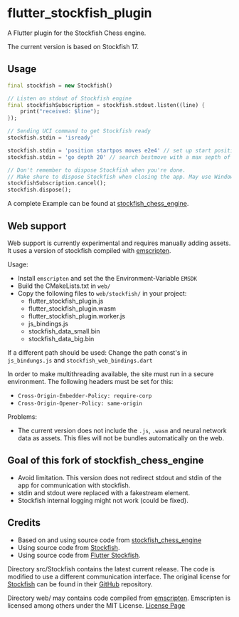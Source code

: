 # flutter_stockfish_plugin

A Flutter plugin for the Stockfish Chess engine.

The current version is based on Stockfish 17.

## Usage

```dart
final stockfish = new Stockfish()

// Listen on stdout of Stockfish engine
final stockfishSubscription = stockfish.stdout.listen((line) {
    print("received: $line");
});

// Sending UCI command to get Stockfish ready
stockfish.stdin = 'isready'

stockfish.stdin = 'position startpos moves e2e4' // set up start position
stockfish.stdin = 'go depth 20' // search bestmove with a max septh of 20

// Don't remember to dispose Stockfish when you're done.
// Make shure to dispose Stockfish when closing the app. May use WindowListener.
stockfishSubscription.cancel();
stockfish.dispose();
```

A complete Example can be found at [stockfish_chess_engine](https://github.com/loloof64/StockfishChessEngineFlutter).

## Web support
Web support is currently experimental and requires manually adding assets. It uses a version of stockfish compiled with [emscripten](https://emscripten.org/).

Usage:
- Install `emscripten` and set the the Environment-Variable `EMSDK`
- Build the CMakeLists.txt in `web/`
- Copy the following files to `web/stockfish/` in your project: 
  - flutter_stockfish_plugin.js
  - flutter_stockfish_plugin.wasm
  - flutter_stockfish_plugin.worker.js
  - js_bindings.js
  - stockfish_data_small.bin
  - stockfish_data_big.bin

If a different path should be used: Change the path const's in `js_bindungs.js` and `stockfish_web_bindings.dart`

In order to make multithreading available, the site must run in a secure environment. 
The following headers must be set for this:

- `Cross-Origin-Embedder-Policy: require-corp`
- `Cross-Origin-Opener-Policy: same-origin`

Problems:
- The current version does not include the `.js`, `.wasm` and neural network data as assets. 
This files will not be bundles automatically on the web.


## Goal of this fork of stockfish_chess_engine

* Avoid limitation. This version does not redirect stdout and stdin of the app for communication with stockfish.
* stdin and stdout were replaced with a fakestream element.
* Stockfish internal logging might not work (could be fixed).

## Credits
* Based on and using source code from [stockfish_chess_engine](https://github.com/loloof64/StockfishChessEngineFlutter)
* Using source code from [Stockfish](https://stockfishchess.org).
* Using source code from [Flutter Stockfish](https://github.com/ArjanAswal/Stockfish).

Directory src/Stockfish contains the latest current release.
The code is modified to use a different communication interface.
The original license for [Stockfish](https://stockfishchess.org) can be found in their [GitHub](https://github.com/official-stockfish/Stockfish) repository.

Directory web/ may contains code compiled from [emscripten](https://emscripten.org/). Emscripten is licensed among others under the MIT License. [License Page](https://emscripten.org/docs/introducing_emscripten/emscripten_license.html)